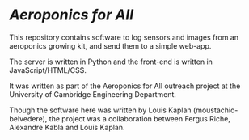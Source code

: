 # *Aeroponics for All*

This repository contains software to log sensors and images from an aeroponics growing kit, and send them to a simple web-app.

The server is written in Python and the front-end is written in JavaScript/HTML/CSS.

It was written as part of the Aeroponics for All outreach project at the University of Cambridge Engineering Department.

Though the software here was written by Louis Kaplan (moustachio-belvedere), the project was a collaboration between Fergus Riche, Alexandre Kabla and Louis Kaplan.
